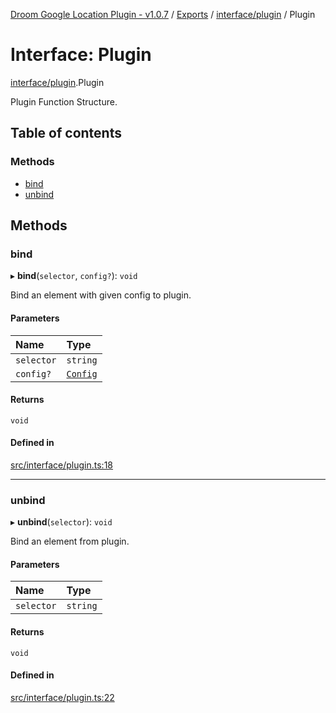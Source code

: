 [Droom Google Location Plugin - v1.0.7](../README.md) / [Exports](../modules.md) / [interface/plugin](../modules/interface_plugin.md) / Plugin

# Interface: Plugin

[interface/plugin](../modules/interface_plugin.md).Plugin

Plugin Function Structure.

## Table of contents

### Methods

- [bind](interface_plugin.Plugin.md#bind)
- [unbind](interface_plugin.Plugin.md#unbind)

## Methods

### bind

▸ **bind**(`selector`, `config?`): `void`

Bind an element with given config to plugin.

#### Parameters

| Name | Type |
| :------ | :------ |
| `selector` | `string` |
| `config?` | [`Config`](interface_plugin.Config.md) |

#### Returns

`void`

#### Defined in

[src/interface/plugin.ts:18](https://github.com/hitendrarao/location/blob/fe59d74/src/interface/plugin.ts#L18)

___

### unbind

▸ **unbind**(`selector`): `void`

Bind an element from plugin.

#### Parameters

| Name | Type |
| :------ | :------ |
| `selector` | `string` |

#### Returns

`void`

#### Defined in

[src/interface/plugin.ts:22](https://github.com/hitendrarao/location/blob/fe59d74/src/interface/plugin.ts#L22)

